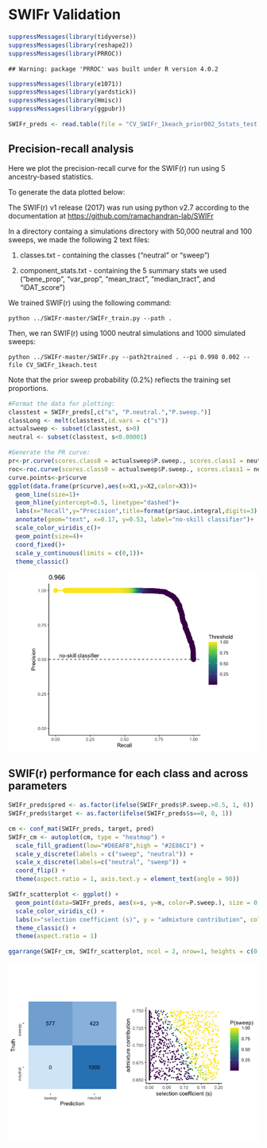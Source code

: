 SWIFr Validation
================

``` r
suppressMessages(library(tidyverse))
suppressMessages(library(reshape2))
suppressMessages(library(PRROC))
```

    ## Warning: package 'PRROC' was built under R version 4.0.2

``` r
suppressMessages(library(e1071))
suppressMessages(library(yardstick))
suppressMessages(library(Hmisc))
suppressMessages(library(ggpubr))
```

``` r
SWIFr_preds <- read.table(file = "CV_SWIFr_1keach_prior002_5stats_test.txt", header=TRUE)
```

## Precision-recall analysis

Here we plot the precision-recall curve for the SWIF(r) run using 5
ancestry-based statistics.

To generate the data plotted below:

The SWIF(r) v1 release (2017) was run using python v2.7 according to the
documentation at <https://github.com/ramachandran-lab/SWIFr>

In a directory containg a simulations directory with 50,000 neutral and
100 sweeps, we made the following 2 text files:

1)  classes.txt - containing the classes (“neutral” or “sweep”)

2)  component\_stats.txt - containing the 5 summary stats we used
    (“bene\_prop”, “var\_prop”, “mean\_tract”, “median\_tract”, and
    “iDAT\_score”)

We trained SWIF(r) using the following command:

    python ../SWIFr-master/SWIFr_train.py --path .

Then, we ran SWIF(r) using 1000 neutral simulations and 1000 simulated
sweeps:

    python ../SWIFr-master/SWIFr.py --path2trained . --pi 0.998 0.002 --file CV_SWIFr_1keach.test

Note that the prior sweep probability (0.2%) reflects the training set
proportions.

``` r
#Format the data for plotting:
classtest = SWIFr_preds[,c("s", "P.neutral.","P.sweep.")]
classLong <- melt(classtest,id.vars = c("s"))
actualsweep <- subset(classtest, s>0)
neutral <- subset(classtest, s<0.00001)
```

``` r
#Generate the PR curve:
pr<-pr.curve(scores.class0 = actualsweep$P.sweep., scores.class1 = neutral$P.sweep., curve=TRUE)
roc<-roc.curve(scores.class0 = actualsweep$P.sweep., scores.class1 = neutral$P.sweep., curve=TRUE)
curve.points<-pr$curve
ggplot(data.frame(pr$curve),aes(x=X1,y=X2,color=X3))+
  geom_line(size=1)+
  geom_hline(yintercept=0.5, linetype="dashed")+
  labs(x="Recall",y="Precision",title=format(pr$auc.integral,digits=3),colour="Threshold")+
  annotate(geom="text", x=0.17, y=0.53, label="no-skill classifier")+
  scale_color_viridis_c()+
  geom_point(size=4)+
  coord_fixed()+
  scale_y_continuous(limits = c(0,1))+
  theme_classic()
```

![](SWIFr_validation_files/figure-gfm/unnamed-chunk-5-1.png)<!-- -->

## SWIF(r) performance for each class and across parameters

``` r
SWIFr_preds$pred <- as.factor(ifelse(SWIFr_preds$P.sweep.>0.5, 1, 0))
SWIFr_preds$target <- as.factor(ifelse(SWIFr_preds$s==0, 0, 1))
```

``` r
cm <- conf_mat(SWIFr_preds, target, pred)
SWIFr_cm <- autoplot(cm, type = "heatmap") +
  scale_fill_gradient(low="#D6EAF8",high = "#2E86C1") +
  scale_y_discrete(labels = c("sweep", "neutral")) +
  scale_x_discrete(labels=c("neutral", "sweep")) +
  coord_flip() +
  theme(aspect.ratio = 1, axis.text.y = element_text(angle = 90))
```

``` r
SWIfr_scatterplot <- ggplot() +
  geom_point(data=SWIFr_preds, aes(x=s, y=m, color=P.sweep.), size = 0.5) +
  scale_color_viridis_c() +
  labs(x="selection coefficient (s)", y = "admixture contribution", color = "P(sweep)") +
  theme_classic() +
  theme(aspect.ratio = 1)
```

``` r
ggarrange(SWIFr_cm, SWIfr_scatterplot, ncol = 2, nrow=1, heights = c(0.85,1), widths=c(0.85,1), align = "h")
```

![](SWIFr_validation_files/figure-gfm/unnamed-chunk-10-1.png)<!-- -->
